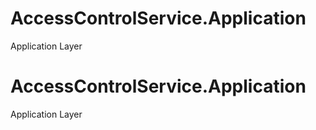 # AccessControlService.Application
Application Layer
# AccessControlService.Application
Application Layer

